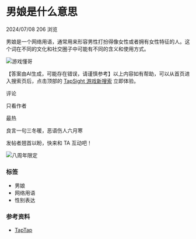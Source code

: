 # 男娘是什么意思

2024/07/08 206 浏览

男娘是一个网络用语，通常用来形容男性打扮得像女性或者拥有女性特征的人。这个词在不同的文化和社交圈子中可能有不同的含义和使用方式。

![游戏懂哥](https://img3.tapimg.com/avatars/etag/Fm-tlA25ID7y9r2MR-9J1V2efnwg.png?imageMogr2/auto-orient/strip/thumbnail/!180x180r/gravity/Center/crop/180x180/format/jpg/interlace/1/quality/40)

【答案由AI生成，可能存在错误，请谨慎参考】以上内容如有帮助，可以从首页进入搜索页后，点击顶部的 [TapSight 游戏新搜索](https://sight.taptap.cn/) 立即体验。

评论

只看作者

最热

良言一句三冬暖，恶语伤人六月寒

发帖者翘首以盼，快来和 TA 互动吧！

![八周年限定](https://img.tapimg.com/market/images/4dfc436ffb32791149ce685a1db02968.png)

### 标签
- 男娘
- 网络用语
- 性别表达

### 参考资料
- [TapTap](https://www.taptap.cn/)